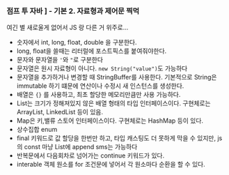### 점프 투 자바 ] - 기본 2. 자료형과 제어문 찍먹

여긴 별 새로울게 없어서 JS 랑 다른 거 위주로...

- 숫자에서 int, long, float, double 을 구분한다. 
- long, float을 쓸때는 리터럴에 포스트픽스를 붙여줘야한다. 
- 문자와 문자열을 `'`와 `"`로 구분한다
- 문자열은 원시 자료형이 아니다. `new String("value")`도 가능하다
- 문자열을 추가하거나 변경할 때 StringBuffer를 사용한다. 기본적으로 String은 immutable 하기 떄문에 연산이나 수정시 새 인스턴스를 생성한다. 
- 배열은 `{}` 를 사용하고, 최초 할당한 메모리만큼만 사용 가능하다.
- List는 크기가 정해져있지 않은 배열 형태의 타입 인터페이스이다. 구현체로는 ArrayList, LinkedList 등이 있음.
- Map은 키,밸류 스토어 인터페이스이다. 구현체로는 HashMap 등이 있다.
- 상수집합 enum
- final 키워드로 값 할당을 한번만 하고, 타입 캐스팅도 더 못하게 막을 수 있지만, js 의 const 마냥 List에 append sms는 가능하다
- 반복문에서 다음회차로 넘어가는 continue 키워드가 있다.
- interable 객체 원소를 for 조건문에 넣어서 각 원소마다 순환을 할 수 있다.